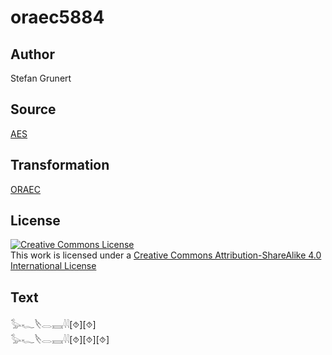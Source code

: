 # oraec5884

## Author

Stefan Grunert

## Source

[AES](https://github.com/simondschweitzer/aes)

## Transformation

[ORAEC](https://oraec.github.io/)

## License

<a rel="license" href="http://creativecommons.org/licenses/by-sa/4.0/"><img alt="Creative Commons License" style="border-width:0" src="https://i.creativecommons.org/l/by-sa/4.0/88x31.png" /></a><br />This work is licensed under a <a rel="license" href="http://creativecommons.org/licenses/by-sa/4.0/">Creative Commons Attribution-ShareAlike 4.0 International License</a>

## Text

𓅭𓆑𓌸𓂋𓈘𓇋𓇋[⯑][⯑]<br>
𓅭𓆑𓌸𓂋𓈘𓇋𓇋[⯑][⯑][⯑]<br>
